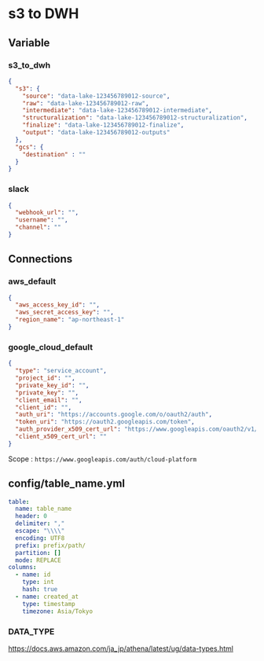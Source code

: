 # s3 to DWH

## Variable

### s3_to_dwh

```json
{
  "s3": {
    "source": "data-lake-123456789012-source",
    "raw": "data-lake-123456789012-raw",
    "intermediate": "data-lake-123456789012-intermediate",
    "structuralization": "data-lake-123456789012-structuralization",
    "finalize": "data-lake-123456789012-finalize",
    "output": "data-lake-123456789012-outputs"
  },
  "gcs": {
    "destination" : ""
  }
}
```

### slack

```json
{
  "webhook_url": "",
  "username": "",
  "channel": ""
}
```

## Connections

### aws_default

```json
{
  "aws_access_key_id": "",
  "aws_secret_access_key": "",
  "region_name": "ap-northeast-1"
}
```

### google_cloud_default

```json
{
  "type": "service_account",
  "project_id": "",
  "private_key_id": "",
  "private_key": "",
  "client_email": "",
  "client_id": "",
  "auth_uri": "https://accounts.google.com/o/oauth2/auth",
  "token_uri": "https://oauth2.googleapis.com/token",
  "auth_provider_x509_cert_url": "https://www.googleapis.com/oauth2/v1/certs",
  "client_x509_cert_url": ""
}
```

Scope : `https://www.googleapis.com/auth/cloud-platform`

## config/table_name.yml

```yml
table:
  name: table_name
  header: 0
  delimiter: ","
  escape: "\\\\"
  encoding: UTF8
  prefix: prefix/path/
  partition: []
  mode: REPLACE
columns:
  - name: id
    type: int
    hash: true
  - name: created_at
    type: timestamp
    timezone: Asia/Tokyo
```

### DATA_TYPE

https://docs.aws.amazon.com/ja_jp/athena/latest/ug/data-types.html
